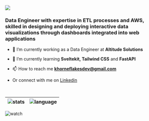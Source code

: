 <h1 align='left'><img src="https://readme-typing-svg.herokuapp.com?font=Fira+Code&weight=900&size=21&pause=1000&color=0CF167&multiline=true&random=true&width=600&lines=Hello%2C+I'm+Erick"></h1>
<h3 align="left">Data Engineer with expertise in ETL processes and AWS, skilled in designing and deploying interactive data visualizations through dashboards integrated into web applications</h3>


- 🔭 I’m currently working as a Data Engineer at **Altitude Solutions**

- 🌱 I’m currently learning **Sveltekit, Tailwind CSS** and **FastAPI**

- 📫 How to reach me **khorneflakesdev@gmail.com**

- Or connect with me on [Linkedin](https://www.linkedin.com/in/khorneflakes/)

<br>

| ![stats] | ![language] |
| -------- | ----------- |

![watch]

[stats]: https://github-readme-stats.vercel.app/api?username=khorneflakes-dev&show_icons=true&theme=blue-green
[language]: https://github-readme-stats.vercel.app/api/top-langs/?username=khorneflakes-dev&layout=compact&theme=blue-green
[watch]: https://count.getloli.com/@khorneflakes-dev?name=khorneflakes-dev&theme=kasuterura-4&padding=7&offset=0&align=top&scale=1&pixelated=0&darkmode=auto
